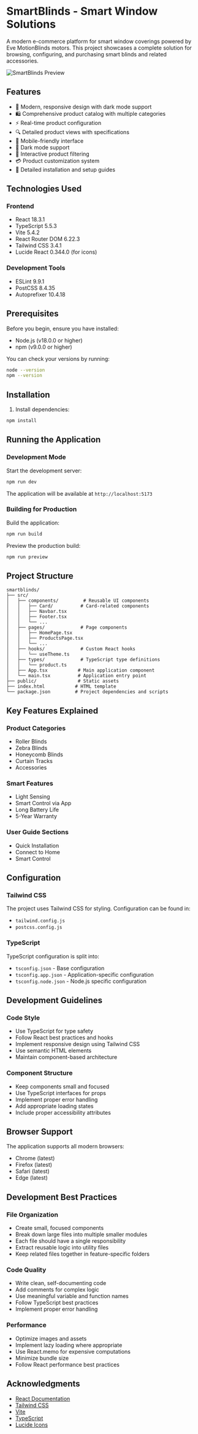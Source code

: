 # SmartBlinds - Smart Window Solutions

A modern e-commerce platform for smart window coverings powered by Eve MotionBlinds motors. This project showcases a complete solution for browsing, configuring, and purchasing smart blinds and related accessories.

![SmartBlinds Preview](https://images.unsplash.com/photo-1513694203232-719a280e022f?ixlib=rb-1.2.1&auto=format&fit=crop&w=2000&q=80)

## Features

- 🎨 Modern, responsive design with dark mode support
- 🛍️ Comprehensive product catalog with multiple categories
- ⚡ Real-time product configuration
- 🔍 Detailed product views with specifications
- 📱 Mobile-friendly interface
- 🌙 Dark mode support
- 🔄 Interactive product filtering
- 💳 Product customization system
- 📖 Detailed installation and setup guides

## Technologies Used

### Frontend
- React 18.3.1
- TypeScript 5.5.3
- Vite 5.4.2
- React Router DOM 6.22.3
- Tailwind CSS 3.4.1
- Lucide React 0.344.0 (for icons)

### Development Tools
- ESLint 9.9.1
- PostCSS 8.4.35
- Autoprefixer 10.4.18

## Prerequisites

Before you begin, ensure you have installed:

- Node.js (v18.0.0 or higher)
- npm (v9.0.0 or higher)

You can check your versions by running:
```bash
node --version
npm --version
```

## Installation

1. Install dependencies:
```bash
npm install
```

## Running the Application

### Development Mode

Start the development server:
```bash
npm run dev
```

The application will be available at `http://localhost:5173`

### Building for Production

Build the application:
```bash
npm run build
```

Preview the production build:
```bash
npm run preview
```

## Project Structure

```
smartblinds/
├── src/
│   ├── components/         # Reusable UI components
│   │   ├── Card/          # Card-related components
│   │   ├── Navbar.tsx
│   │   ├── Footer.tsx
│   │   └── ...
│   ├── pages/             # Page components
│   │   ├── HomePage.tsx
│   │   ├── ProductsPage.tsx
│   │   └── ...
│   ├── hooks/             # Custom React hooks
│   │   └── useTheme.ts
│   ├── types/             # TypeScript type definitions
│   │   └── product.ts
│   ├── App.tsx           # Main application component
│   └── main.tsx          # Application entry point
├── public/               # Static assets
├── index.html           # HTML template
└── package.json         # Project dependencies and scripts
```

## Key Features Explained

### Product Categories
- Roller Blinds
- Zebra Blinds
- Honeycomb Blinds
- Curtain Tracks
- Accessories

### Smart Features
- Light Sensing
- Smart Control via App
- Long Battery Life
- 5-Year Warranty

### User Guide Sections
- Quick Installation
- Connect to Home
- Smart Control

## Configuration

### Tailwind CSS

The project uses Tailwind CSS for styling. Configuration can be found in:
- `tailwind.config.js`
- `postcss.config.js`

### TypeScript

TypeScript configuration is split into:
- `tsconfig.json` - Base configuration
- `tsconfig.app.json` - Application-specific configuration
- `tsconfig.node.json` - Node.js specific configuration

## Development Guidelines

### Code Style
- Use TypeScript for type safety
- Follow React best practices and hooks
- Implement responsive design using Tailwind CSS
- Use semantic HTML elements
- Maintain component-based architecture

### Component Structure
- Keep components small and focused
- Use TypeScript interfaces for props
- Implement proper error handling
- Add appropriate loading states
- Include proper accessibility attributes

## Browser Support

The application supports all modern browsers:
- Chrome (latest)
- Firefox (latest)
- Safari (latest)
- Edge (latest)

## Development Best Practices

### File Organization
- Create small, focused components
- Break down large files into multiple smaller modules
- Each file should have a single responsibility
- Extract reusable logic into utility files
- Keep related files together in feature-specific folders

### Code Quality
- Write clean, self-documenting code
- Add comments for complex logic
- Use meaningful variable and function names
- Follow TypeScript best practices
- Implement proper error handling

### Performance
- Optimize images and assets
- Implement lazy loading where appropriate
- Use React.memo for expensive computations
- Minimize bundle size
- Follow React performance best practices

## Acknowledgments

- [React Documentation](https://reactjs.org/)
- [Tailwind CSS](https://tailwindcss.com/)
- [Vite](https://vitejs.dev/)
- [TypeScript](https://www.typescriptlang.org/)
- [Lucide Icons](https://lucide.dev/)